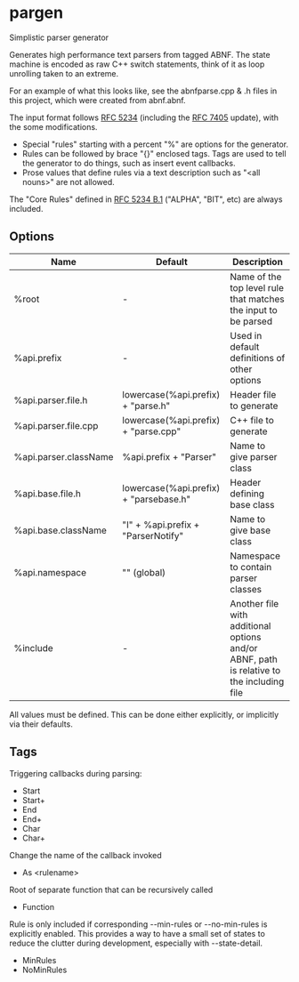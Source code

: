 <!--
Copyright Glen Knowles 2016 - 2017.
Distributed under the Boost Software License, Version 1.0.
-->

# pargen
Simplistic parser generator

Generates high performance text parsers from tagged ABNF. The state machine
is encoded as raw C++ switch statements, think of it as loop unrolling taken
to an extreme.

For an example of what this looks like, see the abnfparse.cpp & .h files in
this project, which were created from abnf.abnf.

The input format follows [RFC 5234](https://tools.ietf.org/html/rfc5234)
(including the [RFC 7405](https://tools.ietf.org/html/rfc7405) update), with
the some modifications.
- Special "rules" starting with a percent "%" are options for the generator.
- Rules can be followed by brace "{}" enclosed tags. Tags are used to tell
  the generator to do things, such as insert event callbacks.
- Prose values that define rules via a text description such as "\<all nouns>"
  are not allowed.

The "Core Rules" defined in [RFC 5234 B.1](https://tools.ietf.org/html/rfc5234#appendix-B.1)
("ALPHA", "BIT", etc) are always included.

## Options

| Name | Default | Description |
|------|---------|-------------|
| %root | - | Name of the top level rule that matches the input to be parsed |
| %api.prefix | - | Used in default definitions of other options |
| %api.parser.file.h | lowercase(%api.prefix) + "parse.h" | Header file to generate |
| %api.parser.file.cpp | lowercase(%api.prefix) + "parse.cpp" | C++ file to generate |
| %api.parser.className | %api.prefix + "Parser" | Name to give parser class |
| %api.base.file.h | lowercase(%api.prefix) + "parsebase.h" | Header defining base class |
| %api.base.className | "I" + %api.prefix + "ParserNotify" | Name to give base class |
| %api.namespace | "" (global) | Namespace to contain parser classes |
| %include | - | Another file with additional options and/or ABNF, path is relative to the including file |

All values must be defined. This can be done either explicitly, or implicitly
via their defaults.

## Tags

Triggering callbacks during parsing:
- Start
- Start+
- End
- End+
- Char
- Char+

Change the name of the callback invoked
- As \<rulename>

Root of separate function that can be recursively called
- Function

Rule is only included if corresponding --min-rules or --no-min-rules is
explicitly enabled. This provides a way to have a small set of states to
reduce the clutter during development, especially with --state-detail.
- MinRules
- NoMinRules
